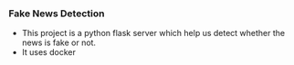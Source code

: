 ### Fake News Detection

- This project is a python flask server which help us detect whether the news is fake or not.
- It uses docker
